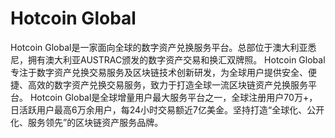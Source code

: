 # 

# Hotcoin Global

Hotcoin Global是一家面向全球的数字资产兑换服务平台。总部位于澳大利亚悉尼，拥有澳大利亚AUSTRAC颁发的数字资产交易和换汇双牌照。
Hotcoin Global专注于数字资产兑换交易服务及区块链技术创新研发，为全球用户提供安全、便捷、高效的数字资产兑换交易服务，致力于打造全球一流区块链资产兑换服务平台。
Hotcoin Global是全球增量用户最大服务平台之一，全球注册用户70万+，日活跃用户最高6万余用户，每24小时交易额近7亿美金。坚持打造“全球化、公开化、服务领先”的区块链资产服务品牌。


